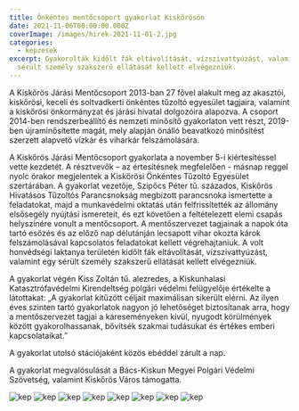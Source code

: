 ```yaml
---
title: Önkéntes mentőcsoport gyakorlat Kiskőrösön
date: 2021-11-06T00:00:00.000Z
coverImage: /images/hirek-2021-11-01-2.jpg
categories:
  - kepzesek
excerpt: Gyakorolták kidőlt fák eltávolítását, vízszivattyúzást, valamint egy
  sérült személy szakszerű ellátását kellett elvégezniük.
---
```

A Kiskőrös Járási Mentőcsoport 2013-ban 27 fővel alakult meg az akasztói, kiskőrösi,
keceli és soltvadkerti önkéntes tűzoltó egyesület tagjaira, valamint a kiskőrösi önkormányzat
és járási hivatal dolgozóira alapozva. A csoport 2014-ben rendszerbeállító és nemzeti minősítő gyakorlaton vett részt, 2019-ben újraminősítette magát, mely alapján önálló beavatkozó minősítést szerzett alapvető vízkár és viharkár felszámolására.

A Kiskőrös Járási Mentőcsoport gyakorlata a november 5-i kiértesítéssel vette kezdetét. 
A résztvevők – az értesítésnek megfelelően - másnap reggel nyolc órakor megjelentek a 
Kiskőrösi Önkéntes Tűzoltó Egyesület szertárában. A gyakorlat vezetője, Szipőcs Péter tű. százados, 
Kiskőrös Hivatásos Tűzoltós Parancsnokság megbízott parancsnoka ismertette a feladatokat, 
majd a munkavédelmi oktatás után felfrissítették az állomány elsősegély nyújtási ismereteit, 
és ezt követően a feltételezett elemi csapás helyszínére vonult a mentőcsoport. 
A mentőszervezet tagjainak a napok óta tartó esőzés és az előző nap délutánján lecsapott 
vihar okozta károk felszámolásával kapcsolatos feladatokat kellett végrehajtaniuk. 
A volt honvédségi laktanya területén kidőlt fák eltávolítását, vízszivattyúzást, valamint egy 
sérült személy szakszerű ellátását kellett elvégezniük.

A gyakorlat végén Kiss Zoltán tű. alezredes, a Kiskunhalasi Katasztrófavédelmi Kirendeltség polgári védelmi 
felügyelője értékelte a látottakat: „A gyakorlat kitűzött céljait maximálisan sikerült elérni. 
Az ilyen éves szinten tartó gyakorlatok nagyon jó lehetőséget biztosítanak arra, hogy a mentőszervezet tagjai a 
káreseményeken kívül, nyugodt körülmények között gyakorolhassanak, bővítsék szakmai tudásukat és értékes emberi kapcsolataikat.”

A gyakorlat utolsó stációjaként közös ebéddel zárult a nap.

A gyakorlat megvalósulását a Bács-Kiskun Megyei Polgári Védelmi Szövetség, valamint Kiskőrös Város támogatta. 

![kep](/images/hirek-2021-11-01-1.jpg) 
![kep](/images/hirek-2021-11-01-2.jpg) 
![kep](/images/hirek-2021-11-01-3.jpg) 
![kep](/images/hirek-2021-11-01-4.jpg) 
![kep](/images/hirek-2021-11-01-5.jpg) 
![kep](/images/hirek-2021-11-01-6.jpg) 
![kep](/images/hirek-2021-11-01-7.jpg) 
![kep](/images/hirek-2021-11-01-8.jpg) 
